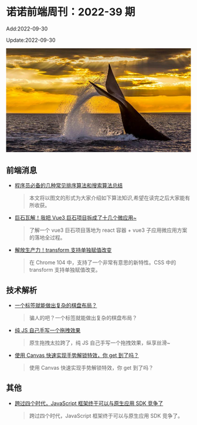 <!--
 * @Description:
 * @Author: wangfuyuan
 * @Email: zoeblow@gmail.com
 * @Date: 2022-06-12 14:39:06
 * @LastEditors: wangfuyuan
 * @LastEditTime: 2022-09-30 15:07:37
 * @FilePath: \nuofe-weekly1\2022\weekly-39.md
-->

# 诺诺前端周刊：2022-39 期

Add:2022-09-30

Update:2022-09-30

![202239](../images/2022/202239.jpg)

## 前端消息

- [程序员必备的几种常见排序算法和搜索算法总结](https://mp.weixin.qq.com/s/wygI1L7Ry18BN-rYCEffJA)

  > 本文将以图文的形式为大家介绍如下算法知识,希望在读完之后大家能有所收获。

- [巨石瓦解！我把 Vue3 巨石项目拆成了十几个微应用~](https://mp.weixin.qq.com/s/KPgUQ4BMH53FFgvPw5Z4Bg)

  > 了解一个 vue3 巨石项目落地为 react 容器 + vue3 子应用微应用方案的落地全过程。

- [解放生产力！transform 支持单独赋值改变](https://mp.weixin.qq.com/s/luwQC12ZvYl2RMOuqU0zxg)

  > 在 Chrome 104 中，支持了一个非常有意思的新特性。CSS 中的 transform 支持单独赋值改变。

## 技术解析

- [一个标签就能做出复杂的棋盘布局？](https://mp.weixin.qq.com/s/ZzCKkgcVneVn3CNUhBsEjA)

  > 骗人的吧？一个标签就能做出复杂的棋盘布局？

- [纯 JS 自己手写一个拖拽效果](https://mp.weixin.qq.com/s/w5tOjz61yqJEUsk1_RJEtg)

  > 原生拖拽太拉跨了，纯 JS 自己手写一个拖拽效果，纵享丝滑~

- [使用 Canvas 快速实现手势解锁特效，你 get 到了吗？](https://mp.weixin.qq.com/s/O0-jSMlUBR_gfueJQCKSuw)

  > 使用 Canvas 快速实现手势解锁特效，你 get 到了吗？

## 其他

- [跨过四个时代，JavaScript 框架终于可以与原生应用 SDK 竞争了](https://mp.weixin.qq.com/s/FTkPrA9NVeMXA0ZpxCcSSQ)

  > 跨过四个时代，JavaScript 框架终于可以与原生应用 SDK 竞争了。

